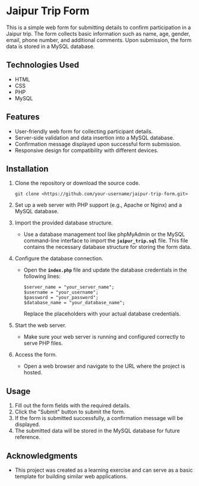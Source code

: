 # **Jaipur Trip Form**

This is a simple web form for submitting details to confirm participation in a Jaipur trip. The form collects basic information such as name, age, gender, email, phone number, and additional comments. Upon submission, the form data is stored in a MySQL database.

## **Technologies Used**

- HTML
- CSS
- PHP
- MySQL

## **Features**

- User-friendly web form for collecting participant details.
- Server-side validation and data insertion into a MySQL database.
- Confirmation message displayed upon successful form submission.
- Responsive design for compatibility with different devices.

## **Installation**

1. Clone the repository or download the source code.
    
    ```
    git clone <https://github.com/your-username/jaipur-trip-form.git>
    
    ```
    
2. Set up a web server with PHP support (e.g., Apache or Nginx) and a MySQL database.
3. Import the provided database structure.
    - Use a database management tool like phpMyAdmin or the MySQL command-line interface to import the **`jaipur_trip.sql`** file. This file contains the necessary database structure for storing the form data.
4. Configure the database connection.
    - Open the **`index.php`** file and update the database credentials in the following lines:
        
        ```
        $server_name = "your_server_name";
        $username = "your_username";
        $password = "your_password";
        $database_name = "your_database_name";
        
        ```
        
        Replace the placeholders with your actual database credentials.
        
5. Start the web server.
    - Make sure your web server is running and configured correctly to serve PHP files.
6. Access the form.
    - Open a web browser and navigate to the URL where the project is hosted.

## **Usage**

1. Fill out the form fields with the required details.
2. Click the "Submit" button to submit the form.
3. If the form is submitted successfully, a confirmation message will be displayed.
4. The submitted data will be stored in the MySQL database for future reference.

## **Acknowledgments**

- This project was created as a learning exercise and can serve as a basic template for building similar web applications.
